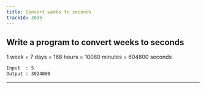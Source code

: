 ```yaml
---
title: Convert weeks to seconds
trackId: 3035
---
```


## Write a program to convert weeks to seconds

1 week = 7 days = 168 hours = 10080 minutes = 604800 seconds

```txt
Input  : 5
Output : 3024000
```

---
